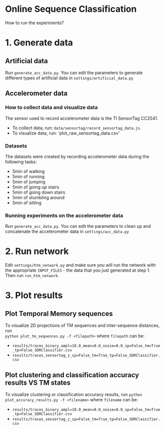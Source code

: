 Online Sequence Classification
========

How to run the experiments?

# 1. Generate data

## Artificial data
Run `generate_acc_data.py`. You can edit the parameters to generate different
 types of artificial data in `settings/artificial_data.py`

## Accelerometer data

### How to collect data and visualize data
The sensor used to record accelerometer data is the TI SensorTag CC2541. 
* To collect data, run: `data/sensortag/record_sensortag_data.js`.
* To visualize data, run: 'plot_raw_sensortag_data.csv'

### Datasets
The datasets were created by recording accelerometer data during the following 
tasks:
* 5min of walking
* 5min of running
* 5min of jumping
* 5min of going up stairs
* 5min of going down stairs
* 5min of stumbling around
* 5min of sitting


### Running experiments on the accelerometer data
Run `generate_acc_data.py`. You can edit the parameters to clean up and 
concatenate the accelerometer data in `settings/acc_data.py`

# 2. Run network 

Edit `settings/htm_network.py` and make sure you will run the network with the 
appropriate `INPUT_FILES` - the data that you just generated at step 1. Then 
run `run_htm_network`.

# 3. Plot results

## Plot Temporal Memory sequences
To visualize 2D projections of TM sequences and inter-sequence distances, run   
`python plot_tm_sequences.py -f <filepath>` where `filepath` can be:
* `results/traces_binary_ampl=10.0_mean=0.0_noise=0.0_sp=False_tm=True_tp=False_SDRClassifier.csv`
* `results/traces_sensortag_z_sp=False_tm=True_tp=False_SDRClassifier.csv`

## Plot clustering and classification accuracy results VS TM states
To visualize clustering or classification accuracy results, run 
`python plot_accuracy_results.py -f <filename>` where `filename` can be:
* `results/traces_binary_ampl=10.0_mean=0.0_noise=0.0_sp=False_tm=True_tp=False_SDRClassifier.csv`
* `results/traces_sensortag_z_sp=False_tm=True_tp=False_SDRClassifier.csv`